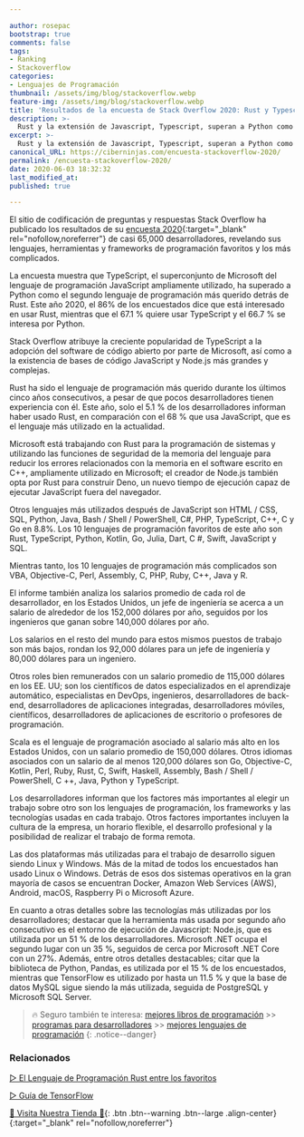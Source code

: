 ```yaml
---

author: rosepac
bootstrap: true
comments: false
tags:
- Ranking
- Stackoverflow
categories:
- Lenguajes de Programación
thumbnail: /assets/img/blog/stackoverflow.webp
feature-img: /assets/img/blog/stackoverflow.webp
title: 'Resultados de la encuesta de Stack Overflow 2020: Rust y Typescript pasan a estar entre los favoritos'
description: >-
  Rust y la extensión de Javascript, Typescript, superan a Python como lenguaje de programación más importantes por la comunidad de desarrolladores de Stack Overflow.
excerpt: >-
  Rust y la extensión de Javascript, Typescript, superan a Python como lenguaje de programación más importantes por la comunidad de desarrolladores de Stack Overflow.
canonical_URL: https://ciberninjas.com/encuesta-stackoverflow-2020/
permalink: /encuesta-stackoverflow-2020/
date: 2020-06-03 18:32:32
last_modified_at: 
published: true

---
```


El sitio de codificación de preguntas y respuestas Stack Overflow ha publicado los resultados de su [encuesta 2020](https://insights.stackoverflow.com/survey/2020#overview){:target="_blank" rel="nofollow,noreferrer"} de casi 65,000 desarrolladores, revelando sus lenguajes, herramientas y frameworks de programación favoritos y los más complicados.

La encuesta muestra que TypeScript, el superconjunto de Microsoft del lenguaje de programación JavaScript ampliamente utilizado, ha superado a Python como el segundo lenguaje de programación más querido detrás de Rust. Este año 2020, el 86% de los encuestados dice que está interesado en usar Rust, mientras que el 67.1 % quiere usar TypeScript y el 66.7 % se interesa por Python.

Stack Overflow atribuye la creciente popularidad de TypeScript a la adopción del software de código abierto por parte de Microsoft, así como a la existencia de bases de código JavaScript y Node.js más grandes y complejas.

Rust ha sido el lenguaje de programación más querido durante los últimos cinco años consecutivos, a pesar de que pocos desarrolladores tienen experiencia con él. Este año, solo el 5.1 % de los desarrolladores informan haber usado Rust, en comparación con el 68 % que usa JavaScript, que es el lenguaje más utilizado en la actualidad.

Microsoft está trabajando con Rust para la programación de sistemas y utilizando las funciones de seguridad de la memoria del lenguaje para reducir los errores relacionados con la memoria en el software escrito en C++, ampliamente utilizado en Microsoft; el creador de Node.js también opta por Rust para construir Deno, un nuevo tiempo de ejecución capaz de ejecutar JavaScript fuera del navegador.

Otros lenguajes más utilizados después de JavaScript son HTML / CSS, SQL, Python, Java, Bash / Shell / PowerShell, C#, PHP, TypeScript, C++, C y Go en 8.8%. Los 10 lenguajes de programación favoritos de este año son Rust, TypeScript, Python, Kotlin, Go, Julia, Dart, C #, Swift, JavaScript y SQL.

Mientras tanto, los 10 lenguajes de programación más complicados son VBA, Objective-C, Perl, Assembly, C, PHP, Ruby, C++, Java y R.

El informe también analiza los salarios promedio de cada rol de desarrollador, en los Estados Unidos, un jefe de ingeniería se acerca a un salario de alrededor de los 152,000 dólares por año, seguidos por los ingenieros que ganan sobre 140,000 dólares por año.

Los salarios en el resto del mundo para estos mismos puestos de trabajo son más bajos, rondan los 92,000 dólares para un jefe de ingeniería y 80,000 dólares para un ingeniero.

Otros roles bien remunerados con un salario promedio de 115,000 dólares en los EE. UU; son los científicos de datos especializados en el aprendizaje automático, especialistas en DevOps, ingenieros, desarrolladores de back-end, desarrolladores de aplicaciones integradas, desarrolladores móviles, científicos, desarrolladores de aplicaciones de escritorio o profesores de programación.

Scala es el lenguaje de programación asociado al salario más alto en los Estados Unidos, con un salario promedio de 150,000 dólares. Otros idiomas asociados con un salario de al menos 120,000 dólares son Go, Objective-C, Kotlin, Perl, Ruby, Rust, C, Swift, Haskell, Assembly, Bash / Shell / PowerShell, C ++, Java, Python y TypeScript.  

Los desarrolladores informan que los factores más importantes al elegir un trabajo sobre otro son los lenguajes de programación, los frameworks y las tecnologías usadas en cada trabajo. Otros factores importantes incluyen la cultura de la empresa, un horario flexible, el desarrollo profesional y la posibilidad de realizar el trabajo de forma remota.

Las dos plataformas más utilizadas para el trabajo de desarrollo siguen siendo Linux y Windows. Más de la mitad de todos los encuestados han usado Linux o Windows. Detrás de esos dos sistemas operativos en la gran mayoría de casos se encuentran Docker, Amazon Web Services (AWS), Android, macOS, Raspberry Pi o Microsoft Azure.

En cuanto a otras detalles sobre las tecnologías más utilizadas por los desarrolladores; destacar que la herramienta más usada por segundo año consecutivo es el entorno de ejecución de Javascript: Node.js, que es utilizada por un 51 % de los desarrolladores. Microsoft .NET ocupa el segundo lugar con un 35 %, seguidos de cerca por Microsoft .NET Core con un 27%. Además, entre otros detalles destacables; citar que la biblioteca de Python, Pandas, es utilizada por el 15 % de los encuestados, mientras que TensorFlow es utilizado por hasta un 11.5 % y que la base de datos MySQL sigue siendo la más utilizada, seguida de PostgreSQL y Microsoft SQL Server.

> 🔥 Seguro también te interesa: [mejores libros de programación](/programar/) >> [programas para desarrolladores](/mejores-sistemas-operativos-para-hackear/) >> [mejores lenguajes de programación](/15-mejores-lenguajes-programacion/)
{: .notice--danger}

### Relacionados

[▷ El Lenguaje de Programación Rust entre los favoritos](https://ciberninjas.com/lenguajes-programaci%C3%B3n-ranking-rust/)

[▷ Guía de TensorFlow](https://ciberninjas.com/tensorflow-guia/)

[🎁 Visita Nuestra Tienda 🎁](https://www.amazon.es/shop/cibercursos){: .btn .btn--warning .btn--large .align-center}{:target="_blank" rel="nofollow,noreferrer"}